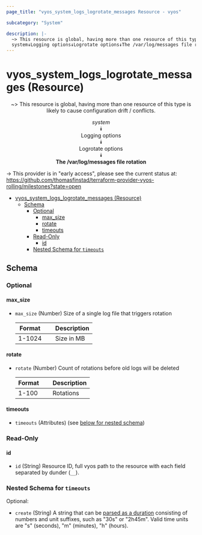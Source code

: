 ```yaml
---
page_title: "vyos_system_logs_logrotate_messages Resource - vyos"

subcategory: "System"

description: |-
  ~> This resource is global, having more than one resource of this type is likely to cause configuration drift / conflicts.
  system⯯Logging options⯯Logrotate options⯯The /var/log/messages file rotation
---
```


# vyos_system_logs_logrotate_messages (Resource)
<center>

~> This resource is global, having more than one resource of this type is likely to cause configuration drift / conflicts.

*system*  
⯯  
Logging options  
⯯  
Logrotate options  
⯯  
**The /var/log/messages file rotation**


</center>

-> This provider is in "early access", please see the current status at: https://github.com/thomasfinstad/terraform-provider-vyos-rolling/milestones?state=open

<!--TOC-->

- [vyos_system_logs_logrotate_messages (Resource)](#vyos_system_logs_logrotate_messages-resource)
  - [Schema](#schema)
    - [Optional](#optional)
      - [max_size](#max_size)
      - [rotate](#rotate)
      - [timeouts](#timeouts)
    - [Read-Only](#read-only)
      - [id](#id)
    - [Nested Schema for `timeouts`](#nested-schema-for-timeouts)

<!--TOC-->

<!-- schema generated by tfplugindocs -->
## Schema

### Optional

#### max_size
- `max_size` (Number) Size of a single log file that triggers rotation

    |  Format  &emsp;|  Description  |
    |----------|---------------|
    |  1-1024  &emsp;|  Size in MB   |
#### rotate
- `rotate` (Number) Count of rotations before old logs will be deleted

    |  Format  &emsp;|  Description  |
    |----------|---------------|
    |  1-100   &emsp;|  Rotations    |
#### timeouts
- `timeouts` (Attributes) (see [below for nested schema](#nestedatt--timeouts))

### Read-Only

#### id
- `id` (String) Resource ID, full vyos path to the resource with each field separated by dunder (`__`).

<a id="nestedatt--timeouts"></a>
### Nested Schema for `timeouts`

Optional:

- `create` (String) A string that can be [parsed as a duration](https://pkg.go.dev/time#ParseDuration) consisting of numbers and unit suffixes, such as &#34;30s&#34; or &#34;2h45m&#34;. Valid time units are &#34;s&#34; (seconds), &#34;m&#34; (minutes), &#34;h&#34; (hours).
